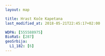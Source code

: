 ```yaml
---
layout: map

title: Hrast Koče Kapetana
last_modified_at: 2018-05-21T22:45:17+02:00

WDPA: [555588975]
BioRaS: [287]
geoSrbija:
  L1_182: [6]
---
```

